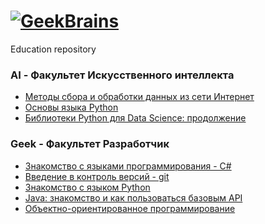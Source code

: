 # [![GeekBrains](https://frontend-scripts.hb.bizmrg.com/unique-hf/svg/logo.svg)](https://gb.ru)
Education repository

### AI - Факультет Искусственного интеллекта

* [Методы сбора и обработки данных из сети Интернет](https://github.com/XYI7I/GeekBrains/tree/main/AI/Method_collecting_Internet_data)<br>
* [Основы языка Python](https://github.com/XYI7I/GeekBrains/tree/main/AI/Python)<br>
* [Библиотеки Python для Data Science: продолжение](https://github.com/XYI7I/GeekBrains/tree/main/AI/PythonDS_2)

### Geek - Факультет Разработчик

* [Знакомство с языками программирования - C#](https://github.com/XYI7I/GeekBrains/tree/main/Geek/C%23)<br>
* [Введение в контроль версий - git](https://github.com/XYI7I/GeekBrains/tree/main/Geek/Git)<br>
* [Знакомство с языком Python](https://github.com/XYI7I/GeekBrains/tree/main/Geek/PythonStart)<br>
* [Java: знакомство и как пользоваться базовым API](https://github.com/XYI7I/GeekBrains/tree/main/Geek/JavaStart)
* [Объектно-ориентированное программирование](https://github.com/XYI7I/GeekBrains/tree/main/Geek/OOP)